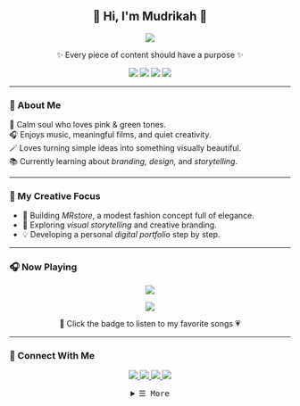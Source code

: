 <h2 align="center">🌷 Hi, I'm <b>Mudrikah</b> 🌷</h2>

<p align="center"><img src="https://i.giphy.com/RThN0hOS2GO4M.gif" /></p>
<p align="center">
✨ Every piece of content should have a purpose ✨
  <p align="center">
<img src="https://img.shields.io/badge/Canva-00C4CC?style=for-the-badge&logo=canva&logoColor=white"/>
<img src="https://img.shields.io/badge/CapCut-000000?style=for-the-badge&logo=capcut&logoColor=white"/>
<img src="https://img.shields.io/badge/Notion-1055C9?style=for-the-badge&logo=notion&logoColor=white"/>
<img src="https://img.shields.io/badge/GitHub-181717?style=for-the-badge&logo=github&logoColor=white"/>
</p>
</p>

---

### 💫 About Me
🌿 Calm soul who loves pink & green tones.  
🎧 Enjoys music, meaningful films, and quiet creativity.  
🪄 Loves turning simple ideas into something visually beautiful.  
📚 Currently learning about *branding, design,* and *storytelling*.  

---

### 🧕 My Creative Focus
- 🌸 Building *MRstore*, a modest fashion concept full of elegance.  
- 🌱 Exploring *visual storytelling* and creative branding.  
- 💡 Developing a personal *digital portfolio* step by step.  

---
### 🎧 Now Playing
<p align="center">
<a href="https://open.spotify.com/track/3yWuTOYDztXjZxdE2cIRUa?si=CFpIzgvcTQKhoA6Z35wkiw/now-playing?open">
 <div style="text-align: center;">
  <a href="https://readme.andyruwruw.com/api/now-playing?open" target="_blank">
     <img src="https://raw.githubusercontent.com/andyruwruw/andyruwruw/master/example/now-playing.svg">
  </a>
</div>

</p>
<p align="center">
  <a href="https://open.spotify.com/playlist/2mjyV5t8NdoBzCuWkN2jTs?si=214bbc220e6840e5" target="_blank">
    <img src="https://img.shields.io/badge/Spotify%20Playlist-1ED760?style=for-the-badge&logo=spotify&logoColor=white"/>
  </a>
</p>

<p align="center">
  🌿 Click the badge to listen to my favorite songs 💗
</p>

---
### 🌷 Connect With Me
<p align="center">
  <a href="https://linkedin.com/in/mudrikah" target="_blank"><img src="https://img.shields.io/badge/LinkedIn-7BB661?style=for-the-badge&logo=linkedin&logoColor=white"/>
  </a>
  <a href="https://www.instagram.com/moedrickha?igsh=N3FiYmdraWJiMTR6" target="_blank"><img src="https://img.shields.io/badge/Instagram-EFBAD7?style=for-the-badge&logo=instagram&logoColor=white"/>
  </a>
  <a href="https://mudrikah.github.io" target="_blank"><img src="https://img.shields.io/badge/Portfolio-7BB661?style=for-the-badge&logo=safari&logoColor=white"/>
  </a>
  <a href="https://www.facebook.com/share/1CH5D9YcHg/" target="_blank"><img src="https://img.shields.io/badge/Facebook-EFBAD7?style=for-the-badge&logo=facebook&logoColor=white"/>
</a>
</p>
<!-- Details Section -->
<details align="center">
    <summary> <samp>&#9776; More</samp></summary>
    <p align="center">
        <br>
        <!-- Activity Widget -->
        <img alt="Moedrickha GitHub Stats"
                src="https://github-readme-stats.vercel.app/api?username=mudrikah17&show_icons=true&theme=radical" />
        <br>
        <!-- Social Links -->
        <p>Find me on</p>
        <!-- Gmail -->
        <a href="mailto:connect.moedrickah@gmail.com" target="_blank"><img alt="Mail"
                src="https://img.shields.io/badge/-Gmail-EA4335?style=flat-square&logo=Gmail&logoColor=white">
        </a>
        <!-- X -->
        <a href="https://x.com/tyhw04?t=muPUs5oLJnob1fdak2zHCA&s=09" target="_blank"><img alt="X" width="25" 
                src="https://img.shields.io/badge/--000000?style=flat-square&logo=X&logoColor=white">
        </a>
        <!-- Tiktok -->
        <a href="https://www.tiktok.com/@heyjijah?_t=ZS-90fpYawIJ8r&_r=1" target="_blank"><img alt="Tiktok"
                src="https://img.shields.io/badge/-Tiktok-000000?style=flat-square&logo=tiktok&logoColor=white">
        </a>
        <!-- Whatsapp -->
        <a href="https://wa.me/6289506555359?text=Hello%20mumudd-!!"  target="_blank"><img alt="Whatsapp"
                src="https://img.shields.io/badge/-Whatsapp-6FCF97?style=flat-square&logo=Whatsapp&logoColor=white">
</a>
</p>
  ---
<!-- Featured Repositories -->
  #### Featured

<p align="center">
<a href="https://github.com/mudrikah17/mudrikah17n">
<img width='49%' align="center"src="https://github-readme-stats.vercel.app/api/pin/?username=mudrikah17&repo=mudrikah17&border_color=02D892&bg_color=0D1117&title_color=C9D1D9&text_color=8B949E&icon_color=02D892" />
</a>
<span>&nbsp;</span>
<a href="https://github.com/shahriarshafin/disney-plus-clone">
<img width='49%' align="center"src="https://github-readme-stats.vercel.app/api/pin/?username=shahriarshafin&repo=disney-plus-clone&border_color=02D892&bg_color=0D1117&title_color=C9D1D9&text_color=8B949E&icon_color=02D892" />
</a>
</p>

<p align="center">
<a href="https://github.com/shahriarshafin/NodeMcu-ESP8266_Fake_sign_in">
<img width='49%' align="center"src="https://github-readme-stats.vercel.app/api/pin/?username=shahriarshafin&repo=NodeMcu-ESP8266_Fake_sign_in&border_color=02D892&bg_color=0D1117&title_color=C9D1D9&text_color=8B949E&icon_color=02D892" />
</a>
<span>&nbsp;</span>
<a href="https://github.com/shahriarshafin/Iot-car-controller">
<img width='49%' align="center"src="https://github-readme-stats.vercel.app/api/pin/?username=shahriarshafin&repo=iot-car-controller&border_color=02D892&bg_color=0D1117&title_color=C9D1D9&text_color=8B949E&icon_color=02D892" />
</a>
</p>
<p align="center">
🌸 “Beauty isn’t loud — it’s thoughtful, calm, and full of meaning.” 🌸
</p>

<p align="center">
<img src="https://capsule-render.vercel.app/api?type=waving&color=gradient&height=100&section=footer"/>
</p>
